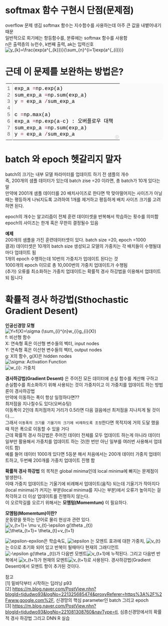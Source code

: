 # softmax 함수 구현시 단점(문제점)  
  overflow 문제 생김 softmax 함수는 지수함수를 사용하는데 아주 큰 값을 내뱉어내기 때문  
  일반적으로 회기에는 항등함수를, 분류에는 softmax 함수를 사용함  
  n은 출력층의 뉴런수, k번째 출력, ak는 입력신호  
<img src="https://latex.codecogs.com/gif.latex?y_{k}=\frac{exp(a^{_{k}})}{\sum_{n}^{i=1}exp(a^{_{i}})}" title="y_{k}=\frac{exp(a^{_{k}})}{\sum_{n}^{i=1}exp(a^{_{i}})}" />  
# 근데 이 문제를 보완하는 방법은?  
  <div class="colorscripter-code" style="color:#010101;font-family:Consolas, 'Liberation Mono', Menlo, Courier, monospace !important; position:relative !important;overflow:auto"><table class="colorscripter-code-table" style="margin:0;padding:0;border:none;background-color:#fafafa;border-radius:4px;" cellspacing="0" cellpadding="0"><tr><td style="padding:6px;border-right:2px solid #e5e5e5"><div style="margin:0;padding:0;word-break:normal;text-align:right;color:#666;font-family:Consolas, 'Liberation Mono', Menlo, Courier, monospace !important;line-height:130%"><div style="line-height:130%">1</div><div style="line-height:130%">2</div><div style="line-height:130%">3</div><div style="line-height:130%">4</div><div style="line-height:130%">5</div><div style="line-height:130%">6</div><div style="line-height:130%">7</div><div style="line-height:130%">8</div></div></td><td style="padding:6px 0;text-align:left"><div style="margin:0;padding:0;color:#010101;font-family:Consolas, 'Liberation Mono', Menlo, Courier, monospace !important;line-height:130%"><div style="padding:0 6px; white-space:pre; line-height:130%">exp_a&nbsp;<span style="color:#0086b3"></span><span style="color:#a71d5d">=</span>np.exp(a)</div><div style="padding:0 6px; white-space:pre; line-height:130%">sum_exp_a&nbsp;<span style="color:#0086b3"></span><span style="color:#a71d5d">=</span>np.sum(exp_a)</div><div style="padding:0 6px; white-space:pre; line-height:130%">y&nbsp;<span style="color:#0086b3"></span><span style="color:#a71d5d">=</span>&nbsp;exp_a&nbsp;<span style="color:#0086b3"></span><span style="color:#a71d5d">/</span>sum_exp_a</div><div style="padding:0 6px; white-space:pre; line-height:130%">&nbsp;</div><div style="padding:0 6px; white-space:pre; line-height:130%">c&nbsp;<span style="color:#0086b3"></span><span style="color:#a71d5d">=</span>np.max(a)</div><div style="padding:0 6px; white-space:pre; line-height:130%">exp_a&nbsp;<span style="color:#0086b3"></span><span style="color:#a71d5d">=</span>np.exp(a<span style="color:#0086b3"></span><span style="color:#a71d5d">-</span>c)&nbsp;:&nbsp;오버플로우&nbsp;대책</div><div style="padding:0 6px; white-space:pre; line-height:130%">sum_exp_a&nbsp;<span style="color:#0086b3"></span><span style="color:#a71d5d">=</span>np.sum(exp_a)</div><div style="padding:0 6px; white-space:pre; line-height:130%">y&nbsp;<span style="color:#0086b3"></span><span style="color:#a71d5d">=</span>&nbsp;exp_a&nbsp;<span style="color:#0086b3"></span><span style="color:#a71d5d">/</span>sum_exp_a</div></div></td><td style="vertical-align:bottom;padding:0 2px 4px 0"><a href="http://colorscripter.com/info#e" target="_blank" style="text-decoration:none;color:white"><span style="font-size:9px;word-break:normal;background-color:#e5e5e5;color:white;border-radius:10px;padding:1px">cs</span></a></td></tr></table></div>

# batch 와 epoch 헷갈리지 말자
batch의 크기는 내부 모델 파라미터를 업데이트 하기 전 샘플의 개수  
즉, 200개의 샘플 데이터가 있는데 batch zise =20 이라면, 총 batch가 10개 있다는 말  
만약에 2001개 샘플 데이터를 20 배치사이즈로 한다면 딱 맞아떨어지는 사이즈가 아닐때는 평등하게 나눠지도록 고려하여 1개를 제거하고 평등하게 배치 사이즈 크기를 고려 하면 된다.  

epoch의 개수는 알고리즘이 전체 훈련 데이터셋을 반복해서 학습하는 횟수를 의미함
epoch의 사이즈는 한개 혹은 무한히 결정될수 있음

**예제**  
200개의 샘플을 가진 훈련데이터셋이 있다. batch size =20, epoch =1000  
결과) 데이터셋은 10개의 batch size 생성되고 모델의 가중치는 각 배치들이 수행될대마다 업데이트 됨  
      1개의 epoch 수행하는데 10번의 가중치가 업데이트 된다는 것  
      1000개의 epoch 이므로 총 10,000번의 가중치 업데이트가 수행됨  
      (추가) 오류를 최소화하는 가중치 업데이트는 확률적 경사 하강법을 이용해서 업데이트되 됩니다
      
# 확률적 경사 하강법(Sthochastic Gradient Desent)  
**인공신경망 모형**  
<img src="https://latex.codecogs.com/gif.latex?Y=f(X)=\sigma&space;(\sum_{i}^{n}w_{i}g_{i}(X))" title="Y=f(X)=\sigma (\sum_{i}^{n}w_{i}g_{i}(X))" >  
f: 비선형 함수  
X: 연속형 혹은 이산형 변수들의 벡터, input nodes  
Y: 연속형 혹은 이산현 변수들의 벡터, output nodes  
g: X의 함수, g(X)은 hidden nodes  
<img src="https://latex.codecogs.com/gif.latex?\sigma" title="\sigma" >: Activation Function  
<img src="https://latex.codecogs.com/gif.latex?w_{i}" title="w_{i}" >: 가중치  
  
**경사하강법(Gradient Desent)** 은 주어진 모든 데이터에 손실 함수를 계산해 구하고 손실함수를 최소화하기 위해 사용되는 것이 가중치이고 이 가중치를 업데이트 하는 방법론이 경사하강법  
만약에 이동하는 폭이 항상 일정하다면??  
최저점을 지나칠수도 있다(오버슈팅)  
이동폭이 2인데 최저점까지 거리가 0.5라면 다음 걸음에선 최저점을 지나치게 될 것이다....  
그래서 `이동폭의 크기를 기울기의 크기에 비례하도록 조정`한다면 목적지에 거의 도달 했을때 작은 폭으로 이동할 수 있을 거다  
근데 확률적 경사 하강법은 주어진 데이터 전체를 모두 업데이트 하는게 아니라 데이터 일부만 활용해서 가중치를 업데이트 하는 것(한 번만 아닌 일부를 여러번 사용해서 업데이트 함)  
예를 들어 데이터 1000개 있다면 5등분 해서 처음에서는 200개 데이터 가중치 업데이트하고, 두번째 200개를 가중치 업데이트 진행 함  

**확률적 경사 하강법** 의 목적은 global minima인데 local minima에 빠지는 문제점이 발생한다.  
이때 가중치 업데이트는 기울기에 비례해서 업데이트(움직) 되는데 기울기가 작아지다(local minima)가 커지는 부분(local minima를 지나는 부분)에서 오류가 높아지는 걸 착각하고 더 이상 업데이트를 진행하지 않는다.  
이 오르막길를 오르기 위해서는 **모멤텀(Momemtum)** 이 필요하다.  

**모멤텀(Momemtum)이란?**  
운동량을 뜻하는 단어로 물리 현상과 관련 있다.  
<img src="https://latex.codecogs.com/gif.latex?v_{t&plus;1}=&space;\mu&space;v_{t}-\epsilon&space;g(\theta&space;_{t})" title="v_{t+1}= \mu v_{t}-\epsilon g(\theta _{t})" >  
<img src="https://latex.codecogs.com/gif.latex?\theta_{t&plus;1}=&space;\theta_{t}&plus;v_{t&plus;1}" title="\theta_{t+1}= \theta_{t}+v_{t+1}" >

<img src="https://latex.codecogs.com/gif.latex?\epsilon" title="\epsilon" >-epxilon은 학습속도, <img src="https://latex.codecogs.com/gif.latex?\epsilon" title="\epsilon" > 는 모멘트 효과에 대한 가중치, <img src="https://latex.codecogs.com/gif.latex?v_{t}" title="v_{t}" >는 0으로 초기화 되어 있고 반복이 될때마다 현재의 그래디언트 <img src="https://latex.codecogs.com/gif.latex?-\epsilon&space;g(\theta&space;_{t})" title="-\epsilon g(\theta _{t})" >가 다음번 모멘트<img src="https://latex.codecogs.com/gif.latex?v_{t&plus;1}" title="v_{t+1}" >에 누적된다. 그리고 다음번 반복에서 <img src="https://latex.codecogs.com/gif.latex?v_{t&plus;1}" title="v_{t+1}" >가 현재의 모멘트<img src="https://latex.codecogs.com/gif.latex?v_{t}" title="v_{t+1}" >로 사용된다. 경사하강법(Gradient Desent)에서 모멘트 항이 추가된 것이다.




참고  
[1] 밑바닥부터 시작하는 딥러닝 p93  
[2] https://m.blog.naver.com/PostView.nhn?blogId=tjdudwo93&logNo=221325685474&proxyReferer=https%3A%2F%2Fwww.google.com%2F, 신경망의 핵심 parameter인 batch 그리고 epoch  
[3] https://m.blog.naver.com/PostView.nhn?blogId=tjdudwo93&logNo=221081308760&navType=tl, 심층신경망에서의 확률적 경사 하강법 그리고 DNN R 실습
